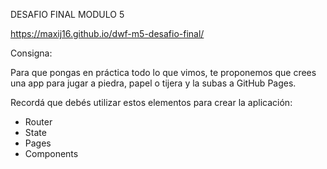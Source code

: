 DESAFIO FINAL MODULO 5

https://maxij16.github.io/dwf-m5-desafio-final/


Consigna:

Para que pongas en práctica todo lo que vimos, te proponemos que crees una app para jugar a piedra, papel o tijera y la subas a GitHub Pages.

Recordá que debés utilizar estos elementos para crear la aplicación:

- Router
- State
- Pages
- Components

